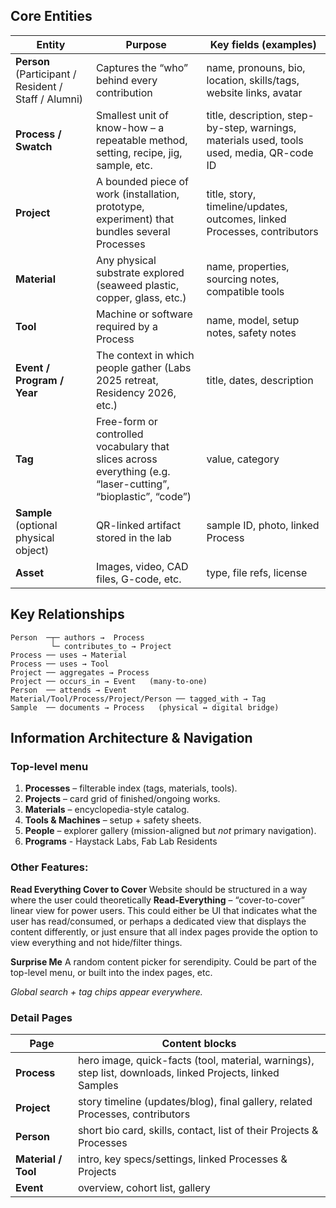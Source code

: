 ## Core Entities 

| Entity                                               | Purpose                                                                                                       | Key fields (examples)                                                                     |
| ---------------------------------------------------- | ------------------------------------------------------------------------------------------------------------- | ----------------------------------------------------------------------------------------- |
| **Person** (Participant / Resident / Staff / Alumni) | Captures the “who” behind every contribution                                                                  | name, pronouns, bio, location, skills/tags, website links, avatar                         |
| **Process / Swatch**                                 | Smallest unit of know-how – a repeatable method, setting, recipe, jig, sample, etc.                           | title, description, step-by-step, warnings, materials used, tools used, media, QR-code ID |
| **Project**                                          | A bounded piece of work (installation, prototype, experiment) that bundles several Processes                  | title, story, timeline/updates, outcomes, linked Processes, contributors                  |
| **Material**                                         | Any physical substrate explored (seaweed plastic, copper, glass, etc.)                                        | name, properties, sourcing notes, compatible tools                                        |
| **Tool**                                             | Machine or software required by a Process                                                                     | name, model, setup notes, safety notes                                                    |
| **Event / Program / Year**                           | The context in which people gather (Labs 2025 retreat, Residency 2026, etc.)                                  | title, dates, description                                                                 |
| **Tag**                                              | Free-form or controlled vocabulary that slices across everything (e.g. “laser-cutting”, “bioplastic”, “code”) | value, category                                                                           |
| **Sample** (optional physical object)                | QR-linked artifact stored in the lab                                                                          | sample ID, photo, linked Process                                                          |
| **Asset**                                            | Images, video, CAD files, G-code, etc.                                                                        | type, file refs, license                                                                  |

## Key Relationships 
```
Person  ─┬─ authors →  Process
         └─ contributes_to → Project
Process ── uses → Material
Process ── uses → Tool
Project ── aggregates → Process
Project ── occurs_in → Event   (many-to-one)
Person  ── attends → Event
Material/Tool/Process/Project/Person ── tagged_with → Tag
Sample  ── documents → Process   (physical ↔ digital bridge)

```

## Information Architecture & Navigation 
### Top-level menu

1. **Processes** – filterable index (tags, materials, tools).
2. **Projects** – card grid of finished/ongoing works.
3. **Materials** – encyclopedia-style catalog.
4. **Tools & Machines** – setup + safety sheets.
5. **People** – explorer gallery (mission-aligned but _not_ primary navigation). 
6. **Programs** - Haystack Labs, Fab Lab Residents 

### Other Features: 

**Read Everything Cover to Cover**
Website should be structured in a way where the user could theoretically **Read-Everything** – “cover-to-cover” linear view for power users. This could either be UI that indicates what the user has read/consumed, or perhaps a dedicated view that displays the content differently, or just ensure that all index pages provide the option to view everything and not hide/filter things. 

**Surprise Me** 
A random content picker for serendipity. Could be part of the top-level menu, or built into the index pages, etc. 

*Global search + tag chips appear everywhere.*

### Detail Pages 
| Page                | Content blocks                                                                                            |
| ------------------- | --------------------------------------------------------------------------------------------------------- |
| **Process**         | hero image, quick-facts (tool, material, warnings), step list, downloads, linked Projects, linked Samples |
| **Project**         | story timeline (updates/blog), final gallery, related Processes, contributors                             |
| **Person**          | short bio card, skills, contact, list of their Projects & Processes                                       |
| **Material / Tool** | intro, key specs/settings, linked Processes & Projects                                                    |
| **Event**           | overview, cohort list, gallery                                                                            |